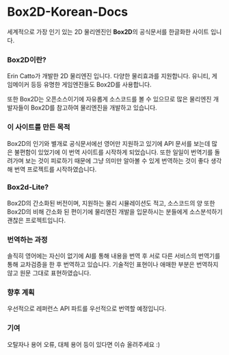 # Box2D-Korean-Docs

세계적으로 가장 인기 있는 2D 물리엔진인 **Box2D**의 공식문서를 한글화한 사이트 입니다.

### Box2D이란?
Erin Catto가 개발한 2D 물리엔진 입니다. 다양한 물리효과를 지원합니다.
유니티, 게임메이커 등등 유명한 게임엔진들도 Box2D를 사용합니다.

또한 Box2D는 오픈소스이기에 자유롭게 소스코드를 볼 수 있으므로 많은 물리엔진 개발자들이 Box2D를 참고하여 물리엔진을 개발하고 있습니다.

### 이 사이트를 만든 목적
Box2D의 인기와 별개로 공식문서에선 영어만 지원하고 있기에 API 문서를 보는데 많은 불편함이 있었기에 이 번역 사이트를 시작하게 되었습니다.
또한 일일이 번역기를 돌려가며 보는 것이 피로하기 때문에 그냥 의미만 알아볼 수 있게 번역하는 것이 좋다 생각해 번역 프로젝트를 시작하였습니다.

### Box2d-Lite?
Box2D의 간소화된 버전이며, 지원하는 물리 시뮬레이션도 적고, 소스코드의 양 또한 Box2D의 비해 간소화 된 편이기에
물리엔진 개발을 입문하시는 분들에게 소스분석하기 괜찮은 프로젝트입니다.

### 번역하는 과정
솔직히 영어에는 자신이 없기에 AI를 통해 내용을 번역 후 서로 다른 서비스의 번역기를 통해 교차검증을 한 후 
번역하고 있습니다. 기술적인 표현이나 애매한 부분은 번역하지 않고 원문 그대로 표현하였습니다.

### 향후 계획
우선적으로 레퍼런스 API 파트를 우선적으로 번역할 예정입니다.

### 기여
오탈자나 용어 오류, 대체 용어 등이 있다면 이슈 올려주세요 :)

